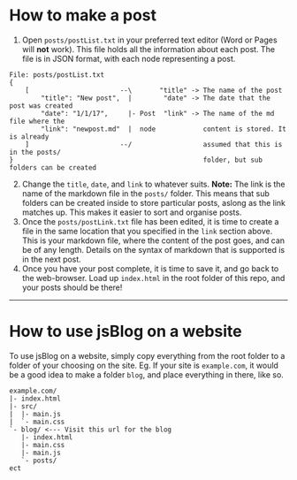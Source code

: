 # How to make a post
1. Open `posts/postList.txt` in your preferred text editor (Word or Pages will __not__ work). This file holds all the information about each post. The file is in JSON format, with each node representing a post.
``` nocode
File: posts/postList.txt
{
    [                       --\       "title" -> The name of the post
        "title": "New post",  |        "date" -> The date that the post was created
        "date": "1/1/17",     |- Post  "link" -> The name of the md file where the
        "link": "newpost.md"  |  node            content is stored. It is already
    ]                       --/                  assumed that this is in the posts/
}                                                folder, but sub folders can be created
```
2. Change the `title`, `date`, and `link` to whatever suits. __Note:__ The link is the name of the markdown file in the `posts/` folder. This means that sub folders can be created inside to store particular posts, aslong as the link matches up. This makes it easier to sort and organise posts.
3. Once the `posts/postLink.txt` file has been edited, it is time to create a file in the same location that you specified in the `link` section above. This is your markdown file, where the content of the post goes, and can be of any length. Details on the syntax of markdown that is supported is in the next post.
4. Once you have your post complete, it is time to save it, and go back to the web-browser. Load up `index.html` in the root folder of this repo, and your posts should be there!
---
# How to use jsBlog on a website
To use jsBlog on a website, simply copy everything from the root folder to a folder of your choosing on the site.
Eg. If your site is `example.com`, it would be a good idea to make a folder `blog`, and place everything in there, like so.
``` nocode
example.com/
|- index.html
|- src/
|  |- main.js
|  `- main.css
`- blog/ <--- Visit this url for the blog
   |- index.html
   |- main.css
   |- main.js
   `- posts/
ect
```
